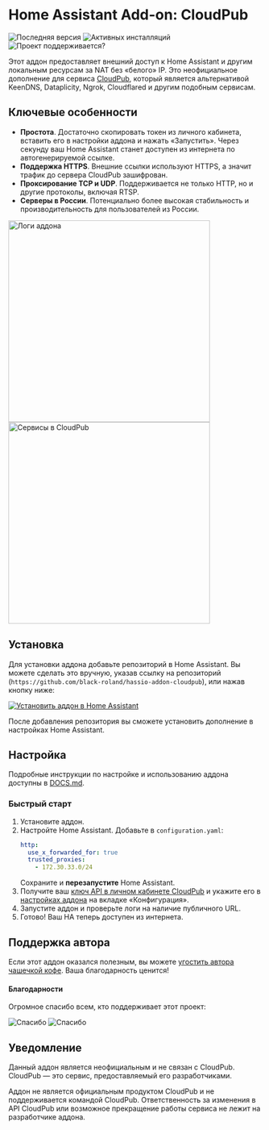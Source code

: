 # Home Assistant Add-on: CloudPub

![Последняя версия][latest-version-shield]
![Активных инсталляций][reported-installations-shield]
![Проект поддерживается?][maintenance-shield]

Этот аддон предоставляет внешний доступ к Home Assistant и другим локальным ресурсам за NAT без «белого» IP. Это неофициальное дополнение для сервиса [CloudPub](https://cloudpub.ru/), который является альтернативой KeenDNS, Dataplicity, Ngrok, Cloudflared и другим подобным сервисам.

## Ключевые особенности

- **Простота**. Достаточно скопировать токен из личного кабинета, вставить его в настройки аддона и нажать «Запустить». Через секунду ваш Home Assistant станет доступен из интернета по автогенерируемой ссылке.
- **Поддержка HTTPS**. Внешние ссылки используют HTTPS, а значит трафик до сервера CloudPub зашифрован.
- **Проксирование TCP и UDP**. Поддерживается не только HTTP, но и другие протоколы, включая RTSP.
- **Серверы в России**. Потенциально более высокая стабильность и производительность для пользователей из России.

<img src="https://github.com/user-attachments/assets/9aa52fe2-0fda-40ce-a15e-e4c7702c8c19" alt="Логи аддона" width="400" />
<img src="https://github.com/user-attachments/assets/32bddd8d-7986-4640-a0d7-66c7fcf50eeb" alt="Сервисы в CloudPub" width="400" />

## Установка

Для установки аддона добавьте репозиторий в Home Assistant. Вы можете сделать это вручную, указав ссылку на репозиторий (`https://github.com/black-roland/hassio-addon-cloudpub`), или нажав кнопку ниже:

[![Установить аддон в Home Assistant](https://my.home-assistant.io/badges/supervisor_addon.svg)](https://my.home-assistant.io/redirect/supervisor_addon/?repository_url=https%3A%2F%2Fgithub.com%2Fblack-roland%2Fhassio-addon-cloudpub&addon=6cd8d65a_cloudpub)

После добавления репозитория вы сможете установить дополнение в настройках Home Assistant.

## Настройка

Подробные инструкции по настройке и использованию аддона доступны в [DOCS.md](https://github.com/black-roland/hassio-addon-cloudpub/blob/master/cloudpub/DOCS.md).

### Быстрый старт

1. Установите аддон.
2. Настройте Home Assistant. Добавьте в `configuration.yaml`:
   ```yaml
   http:
     use_x_forwarded_for: true
     trusted_proxies:
       - 172.30.33.0/24
   ```
   Сохраните и **перезапустите** Home Assistant.
3. Получите ваш [ключ API в личном кабинете CloudPub](https://cloudpub.ru/dashboard/) и укажите его в [настройках аддона](https://my.home-assistant.io/redirect/supervisor_addon/?repository_url=https%3A%2F%2Fgithub.com%2Fblack-roland%2Fhassio-addon-cloudpub&addon=6cd8d65a_cloudpub) на вкладке «Конфигурация».
4. Запустите аддон и проверьте логи на наличие публичного URL.
5. Готово! Ваш HA теперь доступен из интернета.

## Поддержка автора

Если этот аддон оказался полезным, вы можете [угостить автора чашечкой кофе](https://mansmarthome.info/donate/?utm_source=github&utm_medium=referral&utm_campaign=cloudpub#donationalerts). Ваша благодарность ценится!

#### Благодарности

Огромное спасибо всем, кто поддерживает этот проект:

![Спасибо][donors-list]
![Спасибо][donors-list-2]

## Уведомление

Данный аддон является неофициальным и не связан с CloudPub. CloudPub — это сервис, предоставляемый его разработчиками.

Аддон не является официальным продуктом CloudPub и не поддерживается командой CloudPub. Ответственность за изменения в API CloudPub или возможное прекращение работы сервиса не лежит на разработчике аддона.

[latest-version-shield]: https://img.shields.io/github/package-json/v/black-roland/hassio-addon-cloudpub?filename=cloudpub%2Fconfig.json&style=flat-square&label=%D0%B2%D0%B5%D1%80%D1%81%D0%B8%D1%8F&cacheSeconds=86400
[reported-installations-shield]: https://img.shields.io/badge/dynamic/json?url=https%3A%2F%2Fanalytics.home-assistant.io%2Faddons.json&query=6cd8d65a_cloudpub.total&style=flat-square&label=%D0%BF%D0%BE%D0%BB%D1%8C%D0%B7%D0%BE%D0%B2%D0%B0%D1%82%D0%B5%D0%BB%D0%B5%D0%B9&color=brightgreen&cacheSeconds=86400
[maintenance-shield]: https://img.shields.io/maintenance/%D0%B4%D0%B0/2025?style=flat-square&label=%D0%BF%D0%BE%D0%B4%D0%B4%D0%B5%D1%80%D0%B6%D0%B8%D0%B2%D0%B0%D0%B5%D1%82%D1%81%D1%8F%3F
[donors-list]: https://github.com/user-attachments/assets/0875ff95-4e7f-44c7-8ccd-82a1c05b6478
[donors-list-2]: https://github.com/user-attachments/assets/6f7c7af9-8383-466d-915b-52eb5e90e01a
